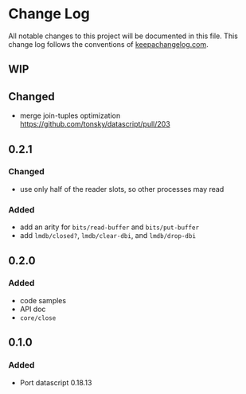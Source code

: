 # Change Log
All notable changes to this project will be documented in this file. This change log follows the conventions of [keepachangelog.com](http://keepachangelog.com/).

## WIP
## Changed
- merge join-tuples optimization https://github.com/tonsky/datascript/pull/203

## 0.2.1
### Changed
- use only half of the reader slots, so other processes may read

### Added
- add an arity for `bits/read-buffer` and `bits/put-buffer` 
- add `lmdb/closed?`, `lmdb/clear-dbi`, and `lmdb/drop-dbi`

## 0.2.0
### Added
- code samples
- API doc
- `core/close` 

## 0.1.0
### Added
- Port datascript 0.18.13
